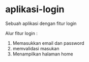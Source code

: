 # aplikasi-login
Sebuah aplikasi dengan fitur login  

Alur fitur login :  
1. Memasukkan email dan password  
2. memvalidasi masukan
3. Menampilkan halaman home
